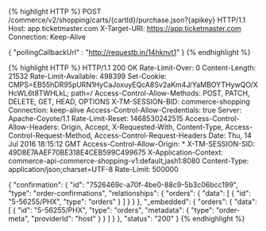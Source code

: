 {% highlight HTTP %}
POST /commerce/v2/shopping/carts/{cartId}/purchase.json?{apikey} HTTP/1.1
Host: app.ticketmaster.com
X-Target-URI: https://app.ticketmaster.com
Connection: Keep-Alive

{
	"pollingCallbackUrl" : "http://requestb.in/14hknvt1"
}
{% endhighlight %}

{% highlight HTTP %}
HTTP/1.1 200 OK
Rate-Limit-Over: 0
Content-Length: 21532
Rate-Limit-Available: 498399
Set-Cookie: CMPS=EB55hDR95pURN1HyCaJoxuyEQcA8Sv2aKm4J/YaMBOYTHywQO/XHcWL6t8TWHLkL; path=/
Access-Control-Allow-Methods: POST, PATCH, DELETE, GET, HEAD, OPTIONS
X-TM-SESSION-BID: commerce-shopping
Connection: keep-alive
Access-Control-Allow-Credentials: true
Server: Apache-Coyote/1.1
Rate-Limit-Reset: 1468530242515
Access-Control-Allow-Headers: Origin, Accept, X-Requested-With, Content-Type, Access-Control-Request-Method, Access-Control-Request-Headers
Date: Thu, 14 Jul 2016 18:15:12 GMT
Access-Control-Allow-Origin: *
X-TM-SESSION-SID: 49D8E7AAEF70BE318E4CEB599C499675
X-Application-Context: commerce-api-commerce-shopping-v1:default,jash1:8080
Content-Type: application/json;charset=UTF-8
Rate-Limit: 500000

{
  "confirmation": {
    "id": "7526469c-a70f-4be0-88c9-5b3c06bcc199",
    "type": "order-confirmations",
    "relationships": {
      "orders": {
        "data": [
          {
            "id": "5-56255/PHX",
            "type": "orders"
          }
        ]
      }
    }
  },
  "_embedded": {
    "orders": {
      "data": [
        {
          "id": "5-56255/PHX",
          "type": "orders",
          "metadata": {
            "type": "order-meta",
            "providerId": "host"
          }
        }
      ]
    }
  },
  "status": "200"
}
{% endhighlight %}
